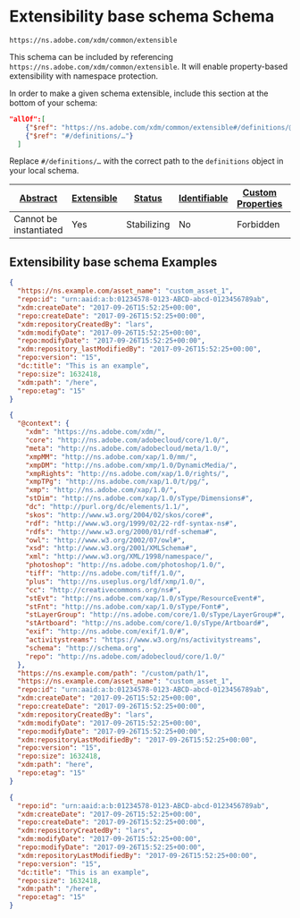 
# Extensibility base schema Schema

```
https://ns.adobe.com/xdm/common/extensible
```

This schema can be included by referencing `https://ns.adobe.com/xdm/common/extensible`. It will enable property-based extensibility with namespace protection.

In order to make a given schema extensible, include this section at the bottom of your schema:

```json
"allOf":[
    {"$ref": "https://ns.adobe.com/xdm/common/extensible#/definitions/@context"},
    {"$ref": "#/definitions/…"}
  ]
```

Replace `#/definitions/…` with the correct path to the `definitions` object in your local schema.


| [Abstract](../../abstract.md) | [Extensible](../../extensions.md) | [Status](../../status.md) | [Identifiable](../../id.md) | [Custom Properties](../../extensions.md) | [Additional Properties](../../extensions.md) | Defined In |
|-------------------------------|-----------------------------------|---------------------------|-----------------------------|------------------------------------------|----------------------------------------------|------------|
| Cannot be instantiated | Yes | Stabilizing | No | Forbidden | Permitted | [common/extensible.schema.json](common/extensible.schema.json) |

## Extensibility base schema Examples

```json
{
  "https://ns.example.com/asset_name": "custom_asset_1",
  "repo:id": "urn:aaid:a:b:01234578-0123-ABCD-abcd-0123456789ab",
  "xdm:createDate": "2017-09-26T15:52:25+00:00",
  "repo:createDate": "2017-09-26T15:52:25+00:00",
  "xdm:repositoryCreatedBy": "lars",
  "xdm:modifyDate": "2017-09-26T15:52:25+00:00",
  "repo:modifyDate": "2017-09-26T15:52:25+00:00",
  "xdm:repository_lastModifiedBy": "2017-09-26T15:52:25+00:00",
  "repo:version": "15",
  "dc:title": "This is an example",
  "repo:size": 1632418,
  "xdm:path": "/here",
  "repo:etag": "15"
}
```

```json
{
  "@context": {
    "xdm": "https://ns.adobe.com/xdm/",
    "core": "http://ns.adobe.com/adobecloud/core/1.0/",
    "meta": "http://ns.adobe.com/adobecloud/meta/1.0/",
    "xmpMM": "http://ns.adobe.com/xap/1.0/mm/",
    "xmpDM": "http://ns.adobe.com/xmp/1.0/DynamicMedia/",
    "xmpRights": "http://ns.adobe.com/xap/1.0/rights/",
    "xmpTPg": "http://ns.adobe.com/xap/1.0/t/pg/",
    "xmp": "http://ns.adobe.com/xap/1.0/",
    "stDim": "http://ns.adobe.com/xap/1.0/sType/Dimensions#",
    "dc": "http://purl.org/dc/elements/1.1/",
    "skos": "http://www.w3.org/2004/02/skos/core#",
    "rdf": "http://www.w3.org/1999/02/22-rdf-syntax-ns#",
    "rdfs": "http://www.w3.org/2000/01/rdf-schema#",
    "owl": "http://www.w3.org/2002/07/owl#",
    "xsd": "http://www.w3.org/2001/XMLSchema#",
    "xml": "http://www.w3.org/XML/1998/namespace/",
    "photoshop": "http://ns.adobe.com/photoshop/1.0/",
    "tiff": "http://ns.adobe.com/tiff/1.0/",
    "plus": "http://ns.useplus.org/ldf/xmp/1.0/",
    "cc": "http://creativecommons.org/ns#",
    "stEvt": "http://ns.adobe.com/xap/1.0/sType/ResourceEvent#",
    "stFnt": "http://ns.adobe.com/xap/1.0/sType/Font#",
    "stLayerGroup": "http://ns.adobe.com/core/1.0/sType/LayerGroup#",
    "stArtboard": "http://ns.adobe.com/core/1.0/sType/Artboard#",
    "exif": "http://ns.adobe.com/exif/1.0/#",
    "activitystreams": "https://www.w3.org/ns/activitystreams",
    "schema": "http://schema.org",
    "repo": "http://ns.adobe.com/adobecloud/core/1.0/"
  },
  "https://ns.example.com/path": "/custom/path/1",
  "https://ns.example.com/asset_name": "custom_asset_1",
  "repo:id": "urn:aaid:a:b:01234578-0123-ABCD-abcd-0123456789ab",
  "xdm:createDate": "2017-09-26T15:52:25+00:00",
  "repo:createDate": "2017-09-26T15:52:25+00:00",
  "xdm:repositoryCreatedBy": "lars",
  "xdm:modifyDate": "2017-09-26T15:52:25+00:00",
  "repo:modifyDate": "2017-09-26T15:52:25+00:00",
  "xdm:repositoryLastModifiedBy": "2017-09-26T15:52:25+00:00",
  "repo:version": "15",
  "repo:size": 1632418,
  "xdm:path": "here",
  "repo:etag": "15"
}
```

```json
{
  "repo:id": "urn:aaid:a:b:01234578-0123-ABCD-abcd-0123456789ab",
  "xdm:createDate": "2017-09-26T15:52:25+00:00",
  "repo:createDate": "2017-09-26T15:52:25+00:00",
  "xdm:repositoryCreatedBy": "lars",
  "xdm:modifyDate": "2017-09-26T15:52:25+00:00",
  "repo:modifyDate": "2017-09-26T15:52:25+00:00",
  "xdm:repositoryLastModifiedBy": "2017-09-26T15:52:25+00:00",
  "repo:version": "15",
  "dc:title": "This is an example",
  "repo:size": 1632418,
  "xdm:path": "/here",
  "repo:etag": "15"
}
```

